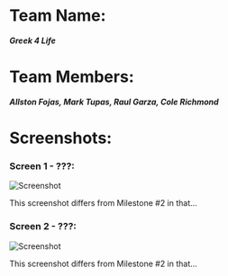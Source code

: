 # Team Name: 
___Greek 4 Life___

# Team Members: 
___Allston Fojas, Mark Tupas, Raul Garza, Cole Richmond___

# Screenshots:
### Screen 1 - ???:
![Screenshot](/milestone3_pics/home_page.png)

This screenshot differs from Milestone #2 in that...

### Screen 2 - ???:
![Screenshot](/milestone3_pics/home_page.png)

This screenshot differs from Milestone #2 in that...
